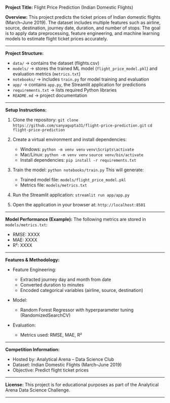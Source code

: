 

**Project Title:** Flight Price Prediction (Indian Domestic Flights)

**Overview:**
This project predicts the ticket prices of Indian domestic flights (March–June 2019).
The dataset includes multiple features such as airline, source, destination, journey date, duration, and number of stops.
The goal is to apply data preprocessing, feature engineering, and machine learning models to estimate flight ticket prices accurately.

---

**Project Structure:**

* `data/` → contains the dataset (flights.csv)
* `models/` → stores the trained ML model (`flight_price_model.pkl`) and evaluation metrics (`metrics.txt`)
* `notebooks/` → includes `train.py` for model training and evaluation
* `app/` → contains `app.py`, the Streamlit application for predictions
* `requirements.txt` → lists required Python libraries
* `README.md` → project documentation

---

**Setup Instructions:**

1. Clone the repository:
   `git clone https://github.com/sanyagupta31/flight-price-prediction.git`
   `cd flight-price-prediction`

2. Create a virtual environment and install dependencies:

   * Windows:
     `python -m venv venv`
     `venv\Scripts\activate`
   * Mac/Linux:
     `python -m venv venv`
     `source venv/bin/activate`
   * Install dependencies:
     `pip install -r requirements.txt`

3. Train the model:
   `python notebooks/train.py`
   This will generate:

   * Trained model file: `models/flight_price_model.pkl`
   * Metrics file: `models/metrics.txt`

4. Run the Streamlit application:
   `streamlit run app/app.py`

5. Open the application in your browser at:
   `http://localhost:8501`

---

**Model Performance (Example):**
The following metrics are stored in `models/metrics.txt`:

* RMSE: XXXX
* MAE: XXXX
* R²: XXXX

---

**Features & Methodology:**

* Feature Engineering:

  * Extracted journey day and month from date
  * Converted duration to minutes
  * Encoded categorical variables (airline, source, destination)

* Model:

  * Random Forest Regressor with hyperparameter tuning (RandomizedSearchCV)

* Evaluation:

  * Metrics used: RMSE, MAE, R²

---

**Competition Information:**

* Hosted by: Analytical Arena – Data Science Club
* Dataset: Indian Domestic Flights (March–June 2019)
* Objective: Predict flight ticket prices

---

**License:**
This project is for educational purposes as part of the Analytical Arena Data Science Challenge.

---



